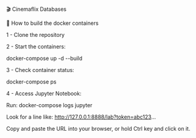 🎬 Cinemaflix Databases

🚀 How to build the docker containers

1 - Clone the repository

2 - Start the containers:
	
 docker-compose up -d --build

3 - Check container status:
	
 docker-compose ps

4 - Access Jupyter Notebook:
	
 Run: docker-compose logs jupyter
 
 Look for a line like: http://127.0.0.1:8888/lab?token=abc123...
 
 Copy and paste the URL into your browser, or hold Ctrl key and click on it.


